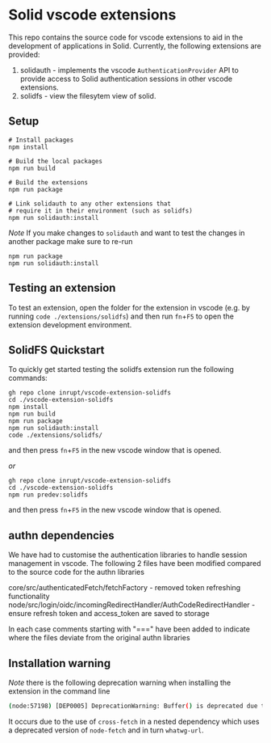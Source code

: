 # Solid vscode extensions

This repo contains the source code for vscode extensions to aid in the development of applications in Solid. Currently, the following extensions are provided:

1. solidauth - implements the vscode `AuthenticationProvider` API to provide access to Solid authentication sessions in other vscode extensions.
2. solidfs - view the filesytem view of solid.

## Setup

```shell
# Install packages
npm install

# Build the local packages
npm run build

# Build the extensions
npm run package

# Link solidauth to any other extensions that
# require it in their environment (such as solidfs)
npm run solidauth:install
```

_Note_ If you make changes to `solidauth` and want to test the changes in another package make sure to re-run

```shell
npm run package
npm run solidauth:install
```

## Testing an extension

To test an extension, open the folder for the extension in vscode (e.g. by running `code ./extensions/solidfs`) and
then run `fn`+`F5` to open the extension development environment.

## SolidFS Quickstart

To quickly get started testing the solidfs extension run the following commands:

```shell
gh repo clone inrupt/vscode-extension-solidfs
cd ./vscode-extension-solidfs
npm install
npm run build
npm run package
npm run solidauth:install
code ./extensions/solidfs/
```

and then press `fn`+`F5` in the new vscode window that is opened.

*or*

```shell
gh repo clone inrupt/vscode-extension-solidfs
cd ./vscode-extension-solidfs
npm run predev:solidfs
```

and then press `fn`+`F5` in the new vscode window that is opened.

## authn dependencies

We have had to customise the authentication libraries to handle session management in vscode. The following 2 files
have been modified compared to the source code for the authn libraries

core/src/authenticatedFetch/fetchFactory - removed token refreshing functionality
node/src/login/oidc/incomingRedirectHandler/AuthCodeRedirectHandler -
ensure refresh token and access_token are saved to storage

In each case comments starting with "===" have been added to indicate where the files deviate from the original authn
libraries

## Installation warning

*Note* there is the following deprecation warning when installing the extension in the command line

```bash
(node:57198) [DEP0005] DeprecationWarning: Buffer() is deprecated due to security and usability issues. Please use the Buffer.alloc(), Buffer.allocUnsafe(), or Buffer.from() methods instead.
```

It occurs due to the use of `cross-fetch` in a nested dependency which uses a deprecated version of `node-fetch` and in turn `whatwg-url`.
